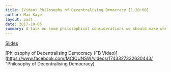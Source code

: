 ```yaml
---
title: (Video) Philosophy of Decentralising Democracy [1:20:00]
author: Max Kaye
layout: post
date: 2017-10-05
summary: A talk on some philosophical considerations we should make when thinking about decentralising democracy, and the common mistakes made.
---
```


[Slides](https://docs.google.com/presentation/d/1n1hDMzS1SKmxVtIAJE9yLfqYMg8bXwuBls6gEyLzCfE/edit?usp=sharing)

[Philosophy of Decentralising Democracy (FB Video)](https://www.facebook.com/MCICUNSW/videos/1743327332630443/ "Philosophy of Decentralising Democracy)

